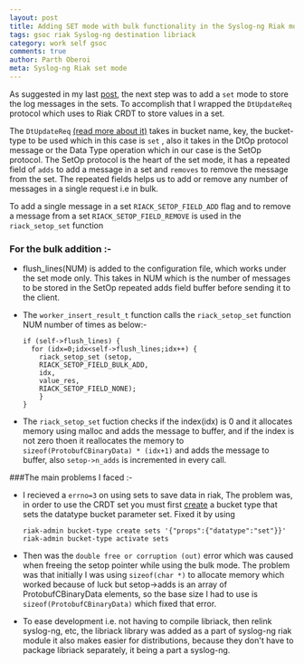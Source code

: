```yaml
---
layout: post
title: Adding SET mode with bulk functionality in the Syslog-ng Riak module
tags: gsoc riak Syslog-ng destination libriack 
category: work self gsoc
comments: true
author: Parth Oberoi
meta: Syslog-ng Riak set mode 
---
```


As suggested in my last
[post](http://thetechtrap.com/posts/gsoc-syslog-ng-libriak-connection-destination/),
the next step was to add a `set` mode to store the log messages in the sets. 
To accomplish that I wrapped the `DtUpdateReq` protocol which uses to Riak CRDT
to store values in a set.

The `DtUpdateReq` [(read more about
it)](http://docs.basho.com/riak/latest/dev/references/protocol-buffers/dt-store/) 
takes in bucket name, key, the bucket-type to be used which in this case is
`set` , also it takes in the DtOp protocol message or the Data Type operation
which in our case is the SetOp protocol.
The SetOp protocol is the heart of the set mode, it has a repeated field of
`adds` to add a message in a set and `removes` to remove the message from the
set. The repeated fields helps us to add or remove any number of messages in a
single request i.e in bulk.

To add a single message in a set `RIACK_SETOP_FIELD_ADD` flag and to
remove a message from a set `RIACK_SETOP_FIELD_REMOVE` is used in the
`riack_setop_set` function 
### For the bulk addition :-

+ flush_lines(NUM) is added to the configuration file, which works under the
    set mode only. This takes in NUM which is the number of messages to be
    stored in the SetOp repeated adds field buffer before sending it to the
    client.

+ The `worker_insert_result_t` function calls the `riack_setop_set` function
    NUM number of times as below:-

    ```
    if (self->flush_lines) {
      for (idx=0;idx<self->flush_lines;idx++) {
        riack_setop_set (setop,
        RIACK_SETOP_FIELD_BULK_ADD,
        idx,
        value_res,
        RIACK_SETOP_FIELD_NONE);
        }
    }
    ```

+ The `riack_setop_set` fuction checks if the index(idx) is 0 and it allocates
    memory using malloc and adds the message to buffer, and if the index is not
    zero thoen it reallocates the memory to `sizeof(ProtobufCBinaryData) *
    (idx+1)` and adds the message to buffer,
    also `setop->n_adds` is incremented in every call.

###The main problems I faced :-

+ I recieved a `errno=3` on using sets to save data in riak, The problem was, in
    order to use the CRDT set you must first
    [create](http://docs.basho.com/riak/latest/dev/using/data-types/#Setting-Up-Buckets-to-Use-Riak-Data-Types) 
    a bucket type that sets the datatype bucket parameter set.
    Fixed it by using

    ```
    riak-admin bucket-type create sets '{"props":{"datatype":"set"}}' 
    riak-admin bucket-type activate sets
    ```

+ Then was the `double free or corruption (out)` error which was caused when
    freeing the setop pointer while using the bulk mode. The problem was that initially I was using `sizeof(char
    *)` to allocate memory which worked because of luck but  setop->adds is an
    array of ProtobufCBinaryData elements, so the base size I had  to use is
    `sizeof(ProtobufCBinaryData)` which fixed that error.

+ To ease development i.e. not having to compile libriack, then relink
    syslog-ng, etc, the libriack library was added as a part of syslog-ng riak
    module it also makes easier for distributions, because they don't
    have to package libriack separately, it being a part a syslog-ng.


